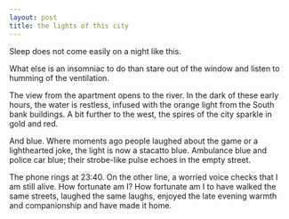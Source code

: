 ```yaml
---
layout: post
title: the lights of this city
---
```


Sleep does not come easily on a night like this. 

What else is an insomniac to do than stare out of the window and listen to humming of the ventilation. 

The view from the apartment opens to the river. In the dark of these early hours, the water is restless, infused with the orange light from the South bank buildings. A bit further to the west, the spires of the city sparkle in gold and red.

And blue. Where moments ago people laughed about the game or a lighthearted joke, the light is now a stacatto blue. Ambulance blue and police car blue; their strobe-like pulse echoes in the empty street. 

The phone rings at 23:40. On the other line, a worried voice checks that I am still alive. 
How fortunate am I? How fortunate am I to have walked the same streets, laughed the same laughs, enjoyed the late evening warmth and companionship and have made it home. 


